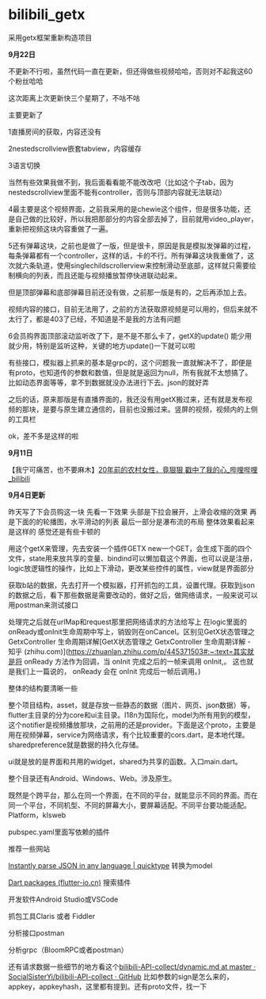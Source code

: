 # bilibili_getx

采用getx框架重新构造项目



**9月22日**

不更新不行啦，虽然代码一直在更新，但还得做些视频哈哈，否则对不起我这60个粉丝哈哈

这次距离上次更新快三个星期了，不咕不咕

主要更新了

1直播房间的获取，内容还没有

2nestedscrollview嵌套tabview，内容缓存

3语言切换

当然有些效果我做不到，我后面看看能不能改改吧（比如这个子tab，因为nestedscrollview里面不能有controller，否则与顶部内容就无法联动）

4最主要是这个视频界面，之前我采用的是chewie这个组件，但是很多功能，还是自己做的比较好，所以我把那部分的内容全部去掉了，目前就用video_player，重新把视频这块内容重做了一遍。

5还有弹幕这块，之前也是做了一版，但是很卡，原因是我是模拟发弹幕的过程，每条弹幕都有一个controller，这样的话，卡的不行。所有弹幕这块我重做了，这次就六条轨道，使用singlechildscrollerview来控制滑动至底部，这样就只需要绘制横向的列表，而且还能与视频播放暂停快进联动起来。

但是顶部弹幕和底部弹幕目前还没有做，之前那一版是有的，之后再添加上去。

视频内容的接口，目前无法用了，之前的方法获取原视频是可以用的，但后来就不太行了，都是403了已经，不知道是不是我的方法有问题

6会员购界面顶部滚动监听改了下，是不是不那么卡了，getX的update() 能少用就少用，特别是监听这种，关键的地方update()一下就可以啦

有些接口，模拟器上抓来的基本是grpc的，这个问题我一直就解决不了，即便是有proto，也知道传的参数和数值，但是就是返回为null，所有我就不太想搞了。比如动态界面等等，拿不到数据就没办法进行下去。json的就好弄

之后的话，原来那版是有直播界面的，我还没有用getX搬过来，还有就是发布视频的那块，是要与原生建立通信的，目前也没搬过来。竖屏的视频，视频内的上侧的工具栏

ok，差不多是这样的啦



**9月11日**

【我宁可痛苦，也不要麻木】[20年前的农村女性，竟狠狠 戳中了我的心_哔哩哔哩_bilibili](https://www.bilibili.com/video/BV1KP41157tb?spm_id_from=333.337.search-card.all.click&vd_source=9577d8766a1c3a48233a9f8f750633c4)



**9月4日更新**

昨天写了下会员购这一块
先看一下效果
头部是下拉会展开，上滑会收缩的效果
再是下面的的轮播图，水平滑动的列表
最后一部分是瀑布流的布局
整体效果看起来是这样的
感觉还是有些卡顿的

用这个getX来管理，先去安装一个插件GETX
new一个GET，会生成下面的四个文件，state用来放共享的变量、bindind可以懒加载这个界面，也可以说是注册，logic放逻辑性的操作，比如上下滑动，更改某些控件的属性，view就是界面部分

获取b站的数据，先去打开一个模拟器，打开抓包的工具，设置代理。获取到json的数据之后，看下那些数据是需要改动的，做好之后，做网络请求，一般来说可以用postman来测试接口

处理完之后就在urlMap和request那里把网络请求的方法给写上
在logic里面的onReady或onInit生命周期中写上，销毁则在onCancel。区别见GetX状态管理之 GetxController 生命周期详解[GetX状态管理之 GetxController 生命周期详解 - 知乎 (zhihu.com)](https://zhuanlan.zhihu.com/p/445371503#:~:text=其实就是将 onReady 方法作为回调，当 onInit 完成之后的一帧来调用 onInit,。 这也就是我们上一篇说的， onReady 会在 onInit 完成后一帧后调用。)

整体的结构要清晰一些

整个项目结构，asset，就是存放一些静态的数据（图片、网页、json数据）等，flutter主目录的分为core和ui主目录。I18n为国际化，model为所有用到的模型，这个notifier是视频播放那块，之前用的还是provider。下面是这个proto，主要是用在视频弹幕，service为网络请求，有个比较重要的cors.dart，是本地代理。sharedpreference就是数据的持久化存储。

ui就是放的是界面和共用的widget，shared为共享的函数。入口main.dart。

整个目录还有Android、Windows、Web。涉及原生。

既然是个跨平台，那么在同一个界面，在不同的平台，就能显示不同的界面。而在同一个平台，不同机型、不同的屏幕大小，要屏幕适配。不同平台要功能适配。Platform，kIsweb

pubspec.yaml里面写依赖的插件

推荐一些网站

[Instantly parse JSON in any language | quicktype](https://app.quicktype.io/) 转换为model

[Dart packages (flutter-io.cn)](https://pub.flutter-io.cn/) 搜索插件

开发软件Android Studio或VSCode

抓包工具Claris 或者 Fiddler

分析接口postman

分析grpc（BloomRPC或者postman）

还有请求数据一些细节的地方看这个[bilibili-API-collect/dynamic.md at master · SocialSisterYi/bilibili-API-collect · GitHub](https://github.com/SocialSisterYi/bilibili-API-collect) 比如参数的sign是怎么来的，appkey，appkeyhash，这里都有提到。还有proto文件，找一下